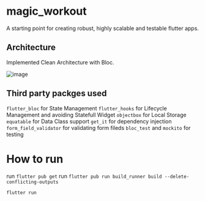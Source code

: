 # magic_workout

A starting point for creating robust, highly scalable and testable flutter apps.

## Architecture

Implemented Clean Architecture with Bloc.

![image](https://user-images.githubusercontent.com/25193983/112195232-b8665d80-8c2f-11eb-83cb-e362b8bff420.png)

## Third party packges used
`flutter_bloc` for State Management
`flutter_hooks` for Lifecycle Management and avoiding Statefull Widget
`objectbox` for Local Storage
`equatable` for Data Class support
`get_it` for dependency injection
`form_field_validator` for validating form fileds 
`bloc_test` and `mockito` for testing 


# How to run

run `flutter pub get`
run `flutter pub run build_runner build --delete-conflicting-outputs`

`flutter run`
